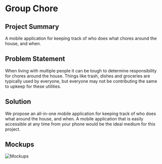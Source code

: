# Group Chore
 
## Project Summary
A mobile application for keeping track of who does what chores around the house, and when.

## Problem Statement
When living with multiple people it can be tough to determine responsibility for chores around 
the house. Things like trash, dishes and groceries are typically used by everyone, but everyone 
may not be contributing the same to upkeep for these utilities.

## Solution
We propose an all-in-one mobile application for keeping track of who does what around the 
house, and when. A mobile application that is easily accessible at any time from your phone 
would be the ideal medium for this project.

## Mockups
![Mockups](https://user-images.githubusercontent.com/78327506/191593062-a4c0eb0f-86d2-4a7d-9713-6a2ebf4b609c.png)


